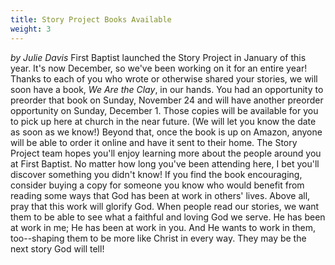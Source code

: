 ```yaml
---
title: Story Project Books Available
weight: 3
---
```


*by Julie Davis*
First Baptist launched the Story Project in January of this year. It's now December, so we've been working on it for an entire year! Thanks to each of you who wrote or otherwise shared your stories, we will soon have a book, *We Are the Clay*, in our hands. You had an opportunity to preorder that book on Sunday, November 24 and will have another preorder opportunity on Sunday, December 1. Those copies will be available for you to pick up here at church in the near future. (We will let you know the date as soon as we know!) Beyond that, once the book is up on Amazon, anyone will be able to order it online and have it sent to their home.
The Story Project team hopes you'll enjoy learning more about the people around you at First Baptist. No matter how long you've been attending here, I bet you'll discover something you didn't know! If you find the book encouraging, consider buying a copy for someone you know who would benefit from reading some ways that God has been at work in others' lives. Above all, pray that this work will glorify God. When people read our stories, we want them to be able to see what a faithful and loving God we serve. He has been at work in me; He has been at work in you. And He wants to work in them, too--shaping them to be more like Christ in every way. They may be the next story God will tell!